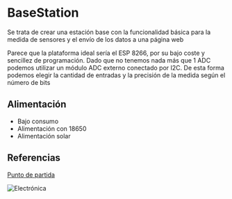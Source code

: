 # BaseStation

Se trata de crear una estación base con la funcionalidad básica para la medida de sensores y el envío de los datos a una página web

Parece que la plataforma ideal sería el ESP 8266, por su bajo coste y sencillez de programación. Dado que no tenemos nada más que 1 ADC podemos utilizar un módulo ADC externo conectado por I2C. De esta forma podemos elegir la cantidad de entradas y la precisión de la medida según el número de bits

## Alimentación

* Bajo consumo
* Alimentación con 18650
* Alimentación solar

## Referencias

[Punto de partida](https://www.instructables.com/id/Solar-Powered-WiFi-Weather-Station/)

![Electrónica](https://cdn.instructables.com/ORIG/F7L/CJXJ/J20PCE1T/F7LCJXJJ20PCE1T.jpg)
